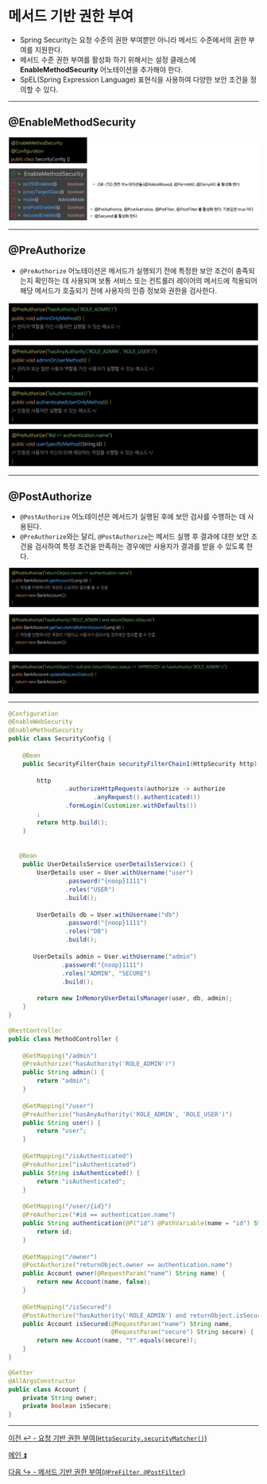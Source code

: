 # 메서드 기반 권한 부여

- Spring Security는 요청 수준의 권한 부여뿐만 아니라 메서드 수준에서의 권한 부여를 지원한다.
- 메서드 수준 권한 부여를 활성화 하기 위해서는 설정 클래스에 **EnableMethodSecurity** 어노테이션을 추가해야 한다.
- SpEL(Spring Expression Language) 표현식을 사용하여 다양한 보안 조건을 정의할 수 있다.

---

## @EnableMethodSecurity

![img_11.png](image/img_11.png)

---

## @PreAuthorize

- `@PreAuthorize` 어노테이션은 메서드가 실행되기 전에 특정한 보안 조건이 충족되는지 확인하는 데 사용되며 보통 서비스 또는 컨트롤러 레이어의 메서드에 적용되어 
    해당 메서드가 호출되기 전에 사용자의 인증 정보와 권한을 검사한다.

![img_12.png](image/img_12.png)

---

## @PostAuthorize

- `@PostAuthorize` 어노테이션은 메서드가 실행된 후에 보안 검사를 수행하는 데 사용된다.
- `@PreAuthorize`와는 달리, `@PostAuthorize`는 메서드 실행 후 결과에 대한 보안 조건을 검사하여 특정 조건을 만족하는 경우에만 사용자가 결과를 받을 수 있도록 한다.

![img_13.png](image/img_13.png)

---

```java
@Configuration
@EnableWebSecurity
@EnableMethodSecurity
public class SecurityConfig {

    @Bean
    public SecurityFilterChain securityFilterChain1(HttpSecurity http) throws Exception {

        http
                .authorizeHttpRequests(authorize -> authorize
                        .anyRequest().authenticated())
                .formLogin(Customizer.withDefaults())
        ;
        return http.build();
    }


   @Bean
    public UserDetailsService userDetailsService() {
        UserDetails user = User.withUsername("user")
                .password("{noop}1111")
                .roles("USER")
                .build();

        UserDetails db = User.withUsername("db")
                .password("{noop}1111")
                .roles("DB")
                .build();

       UserDetails admin = User.withUsername("admin")
               .password("{noop}1111")
               .roles("ADMIN", "SECURE")
               .build();

        return new InMemoryUserDetailsManager(user, db, admin);
    }
}
```
```java
@RestController
public class MethodController {

    @GetMapping("/admin")
    @PreAuthorize("hasAuthority('ROLE_ADMIN')")
    public String admin() {
        return "admin";
    }

    @GetMapping("/user")
    @PreAuthorize("hasAnyAuthority('ROLE_ADMIN', 'ROLE_USER')")
    public String user() {
        return "user";
    }

    @GetMapping("/isAuthenticated")
    @PreAuthorize("isAuthenticated")
    public String isAuthenticated() {
        return "isAuthenticated";
    }

    @GetMapping("/user/{id}")
    @PreAuthorize("#id == authentication.name")
    public String authentication(@P("id") @PathVariable(name = "id") String id) {
        return id;
    }

    @GetMapping("/owner")
    @PostAuthorize("returnObject.owner == authentication.name")
    public Account owner(@RequestParam("name") String name) {
        return new Account(name, false);
    }

    @GetMapping("/isSecured")
    @PostAuthorize("hasAuthority('ROLE_ADMIN') and returnObject.isSecure")
    public Account isSecured(@RequestParam("name") String name,
                             @RequestParam("secure") String secure) {
        return new Account(name, "Y".equals(secure));
    }
}
```
```java
@Getter
@AllArgsConstructor
public class Account {
    private String owner;
    private boolean isSecure;
}
```

---

[이전 ↩️ - 요청 기반 권한 부여(`HttpSecurity.securityMatcher()`)](https://github.com/genesis12345678/TIL/blob/main/Spring/security/AuthorizeProcess/SecurityMatcher.md)

[메인 ⏫](https://github.com/genesis12345678/TIL/blob/main/Spring/security/main.md)

[다음 ↪️ - 메서드 기반 권한 부여(`@PreFilter`, `@PostFilter`)](https://github.com/genesis12345678/TIL/blob/main/Spring/security/AuthorizeProcess/PreFIlter.md)